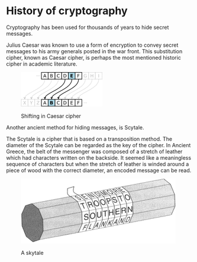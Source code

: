 # History of cryptography

Cryptography has been used for thousands of years to hide secret messages.

Julius Caesar was known to use a form of encryption to convey secret messages to his army generals posted in the war front. This substitution cipher, known as Caesar cipher, is perhaps the most mentioned historic cipher in academic literature.

<figure><img src="../../../.gitbook/assets/image.png" alt=""><figcaption><p>Shifting in Caesar cipher</p></figcaption></figure>

Another ancient method for hiding messages, is Scytale.

The Scytale is a cipher that is based on a transposition method. The diameter of the Scytale can be regarded as the key of the cipher. In Ancient Greece, the belt of the messenger was composed of a stretch of leather which had characters written on the backside. It seemed like a meaningless sequence of characters but when the stretch of leather is winded around a piece of wood with the correct diameter, an encoded message can be read.

<figure><img src="../../../.gitbook/assets/image (1).png" alt=""><figcaption><p>A skytale</p></figcaption></figure>

